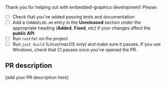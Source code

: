 Thank you for helping out with embedded-graphics development! Please:

- [ ] Check that you've added passing tests and documentation
- [ ] Add a `CHANGELOG.md` entry in the **Unreleased** section under the appropriate heading (**Added**, **Fixed**, etc) if your changes affect the **public API**
- [ ] Run `rustfmt` on the project
- [ ] Run `just build` (Linux/macOS only) and make sure it passes. If you use Windows, check that CI passes once you've opened the PR.

## PR description

[add your PR description here]
